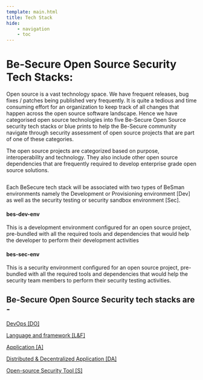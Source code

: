 ```yaml
---
template: main.html
title: Tech Stack
hide: 
    - navigation
    - toc
---
```



<h1> Be-Secure Open Source Security Tech Stacks: </h1>

<p> Open source is a vast technology space. We have frequent releases, bug fixes / patches being published very frequently. It is quite a tedious and time consuming effort for an organization to keep track of all changes that happen across the open source software landscape. Hence we have categorised open source technologies into five Be-Secure Open Source security tech stacks or blue prints to help the Be-Secure community navigate through security assessment of open source projects that are part of one of these categories. </p>

<p> The open source projects are categorized based on purpose, interoperability and technology. They also include other open source dependencies that are frequently required to develop enterprise grade open source solutions. </p>

<img : image of the tech stack to be included here />

<p> Each BeSecure tech stack will be associated with two types of BeSman environments namely the Development or Provisioning environment [Dev] as well as the security testing or security sandbox environment [Sec]. </p>

<h4> bes-<name>dev-env </h4>

<p> This is a development environment configured for an open source project, pre-bundled with all the required tools and dependencies that would help the developer to perform their development activities </p>

<h4> bes-<name>sec-env </h4>

<p> This is a security environment configured for an open source project, pre-bundled with all the required tools and dependencies that would help the security team members to perform their security testing activities. </p>

<h2> Be-Secure Open Source Security tech stacks are - </h2>


[DevOps [DO]](./bes-devops-tech-stack.md)  

[Language and framework [L&F]](./bes-lang-framework-tech-stack.md)  

[Application [A]](./bes-app-tech-stack.md) 

[Distributed & Decentralized Application [DA]](./bes-dist-decent-tech-stack.md) 

[Open-source Security Tool [S]](./bes-open-source-security-tool-tech-stack.md) 

